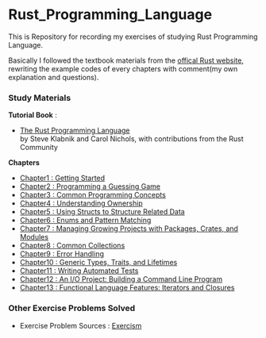 # Rust_Programming_Language  
This is Repository for recording my exercises of studying Rust Programming Language.  

Basically I followed the textbook materials from the [offical Rust website](https://www.rust-lang.org),  rewriting the example codes of every chapters with comment(my own explanation and questions).   

### Study Materials ###  


**Tutorial Book**  :
* [The Rust Programming Language](https://doc.rust-lang.org/book/title-page.html)  
by Steve Klabnik and Carol Nichols, with contributions from the Rust Community  

**Chapters**
* [Chapter1 : Getting Started](https://github.com/JaeYoonKimme/Rust_Programming_Language/tree/main/Chapters/Chap1)
* [Chapter2 : Programming a Guessing Game](https://github.com/JaeYoonKimme/Rust_Programming_Language/tree/main/Chapters/Chap2/guessing_game)
* [Chapter3 : Common Programming Concepts](https://github.com/JaeYoonKimme/Rust_Programming_Language/tree/main/Chapters/Chap3)
* [Chapter4 : Understanding Ownership](https://github.com/JaeYoonKimme/Rust_Programming_Language/tree/main/Chapters/Chap4)
* [Chapter5 : Using Structs to Structure Related Data](https://github.com/JaeYoonKimme/Rust_Programming_Language/tree/main/Chapters/Chap5)
* [Chapter6 : Enums and Pattern Matching](https://github.com/JaeYoonKimme/Rust_Programming_Language/tree/main/Chapters/Chap6)
* [Chapter7 : Managing Growing Projects with Packages, Crates, and Modules](https://github.com/JaeYoonKimme/Rust_Programming_Language/tree/main/Chapters/Chap7/restaurant)
* [Chapter8 : Common Collections](https://github.com/JaeYoonKimme/Rust_Programming_Language/tree/main/Chapters/Chap8)
* [Chapter9 : Error Handling](https://github.com/JaeYoonKimme/Rust_Programming_Language/tree/main/Chapters/Chap9)
* [Chapter10 : Generic Types, Traits, and Lifetimes](https://github.com/JaeYoonKimme/Rust_Programming_Language/tree/main/Chapters/Chap10)
* [Chapter11 : Writing Automated Tests](https://github.com/JaeYoonKimme/Rust_Programming_Language/tree/main/Chapters/Chap11)
* [Chapter12 : An I/O Project: Building a Command Line Program](https://github.com/JaeYoonKimme/Rust_Programming_Language/tree/main/Chapters/Chap12/minigrep)
* [Chapter13 : Functional Language Features: Iterators and Closures](https://github.com/JaeYoonKimme/Rust_Programming_Language/tree/main/Chapters/Chap13)



### Other Exercise Problems Solved ###
* Exercise Problem Sources : [Exercism](https://exercism.org/tracks/rust)  






